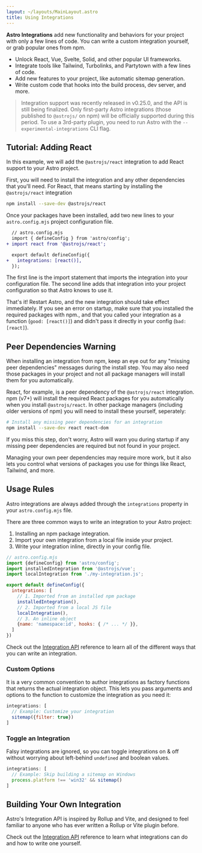 ```yaml
---
layout: ~/layouts/MainLayout.astro
title: Using Integrations
---
```


**Astro Integrations** add new functionality and behaviors for your project with only a few lines of code. You can write a custom integration yourself, or grab popular ones from npm. 

- Unlock React, Vue, Svelte, Solid, and other popular UI frameworks.
- Integrate tools like Tailwind, Turbolinks, and Partytown with a few lines of code.
- Add new features to your project, like automatic sitemap generation.
- Write custom code that hooks into the build process, dev server, and more.

> Integration support was recently released in v0.25.0, and the API is still being finalized. Only first-party Astro integrations (those published to `@astrojs/` on npm) will be officially supported during this period. To use a 3rd-party plugin, you need to run Astro with the `--experimental-integrations` CLI flag.
## Tutorial: Adding React

In this example, we will add the `@astrojs/react` integration to add React support to your Astro project. 

First, you will need to install the integration and any other dependencies that you'll need. For React, that means starting by installing the `@astrojs/react` integration

```bash
npm install --save-dev @astrojs/react
```

Once your packages have been installed, add two new lines to your `astro.config.mjs` project configuration file. 

```diff
  // astro.config.mjs
  import { defineConfig } from 'astro/config';
+ import react from '@astrojs/react';

  export default defineConfig({
+   integrations: [react()],
  });
``` 

The first line is the import statement that imports the integration into your configuration file. The second line adds that integration into your project configuration so that Astro knows to use it.

That's it! Restart Astro, and the new integration should take effect immediately. If you see an error on startup, make sure that you installed the required packages with npm., and that you called your integration as a function (`good: [react()]`) and didn't pass it directly in your config (`bad: [react]`).

## Peer Dependencies Warning

When installing an integration from npm, keep an eye out for any "missing peer dependencies" messages during the install step. You may also need those packages in your project and not all package managers will install them for you automatically. 

React, for example, is a peer dependency of the `@astrojs/react` integration. npm (v7+) will install the required React packages for you automatically when you install `@astrojs/react`. In other package managers (including older versions of npm) you will need to install these yourself, seperately:

```bash
# Install any missing peer dependencies for an integration
npm install --save-dev react react-dom
```

If you miss this step, don't worry, Astro will warn you during startup if any missing peer dependencies are required but not found in your project.

Managing your own peer dependencies may require more work, but it also lets you control what versions of packages you use for things like React, Tailwind, and more.

## Usage Rules

Astro integrations are always added through the `integrations` property in your  `astro.config.mjs` file. 

There are three common ways to write an integration to your Astro project:
1. Installing an npm package integration.
2. Import your own integration from a local file inside your project.
3. Write your integration inline, directly in your config file.

```js
// astro.config.mjs
import {defineConfig} from 'astro/config';
import installedIntegration from '@astrojs/vue';
import localIntegration from './my-integration.js';

export default defineConfig({
  integrations: [
    // 1. Imported from an installed npm package
    installedIntegration(), 
    // 2. Imported from a local JS file
    localIntegration(),
    // 3. An inline object
    {name: 'namespace:id', hooks: { /* ... */ }},
  ]
})
```

Check out the [Integration API](/en/reference/integrations-reference) reference to learn all of the different ways that you can write an integration.

### Custom Options

It is a very common convention to author integrations as factory functions that returns the actual integration object. This lets you pass arguments and options to the function to customize the integration as you need it:

```js
integrations: [
  // Example: Customize your integration
  sitemap({filter: true})
]
```

### Toggle an Integration

Falsy integrations are ignored, so you can toggle integrations on & off without worrying about left-behind `undefined` and boolean values.

```js
integrations: [
  // Example: Skip building a sitemap on Windows
  process.platform !== 'win32' && sitemap()
]
```


## Building Your Own Integration

Astro's Integration API is inspired by Rollup and Vite, and designed to feel familiar to anyone who has ever written a Rollup or Vite plugin before.

Check out the [Integration API](/en/reference/integrations-reference) reference to learn what integrations can do and how to write one yourself.